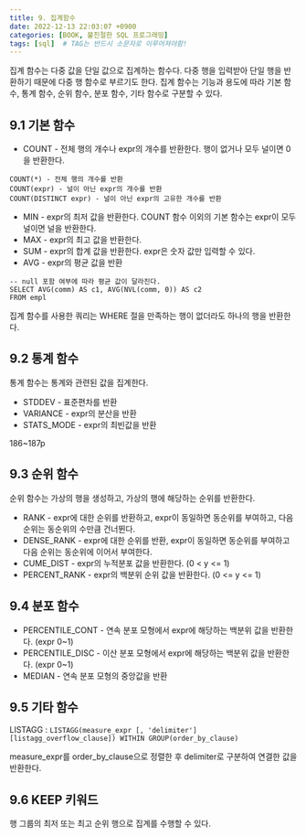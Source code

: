 ```yaml
---
title: 9. 집계함수
date: 2022-12-13 22:03:07 +0900
categories: [BOOK, 불친절한 SQL 프로그래밍]
tags: [sql]  # TAG는 반드시 소문자로 이루어져야함!
---
```


집계 함수는 다중 값을 단일 값으로 집계하는 함수다. 다중 행을 입력받아 단일 행을 반환하기 때문에 다중 행 함수로 부르기도 한다. 집계 함수는 기능과 용도에 따라 기본 함수, 통계 함수, 순위 함수, 분포 함수, 기타 함수로 구분할 수 있다.

## 9.1 기본 함수
* COUNT - 전체 행의 개수나 expr의 개수를 반환한다. 행이 없거나 모두 널이면 0을 반환한다.
```
COUNT(*) - 전체 행의 개수를 반환
COUNT(expr) - 널이 아닌 expr의 개수를 반환
COUNT(DISTINCT expr) - 널이 아닌 expr의 고유한 개수를 반환
```
* MIN - expr의 최저 값을 반환한다. COUNT 함수 이외의 기본 함수는 expr이 모두 널이면 널을 반환한다.
* MAX - expr의 최고 값을 반환한다.
* SUM - expr의 합계 값을 반환한다. expr은 숫자 값만 입력할 수 있다.
* AVG - expr의 평균 값을 반환
```
-- null 포함 여부에 따라 평균 값이 달라진다.
SELECT AVG(comm) AS c1, AVG(NVL(comm, 0)) AS c2
FROM empl
```

집계 함수를 사용한 쿼리는 WHERE 절을 만족하는 행이 없더라도 하나의 행을 반환한다.

## 9.2 통계 함수
통계 함수는 통계와 관련된 값을 집계한다.
* STDDEV - 표준편차를 반환
* VARIANCE - expr의 분산을 반환
* STATS_MODE - expr의 최빈값을 반환

186~187p

## 9.3 순위 함수
순위 함수는 가상의 행을 생성하고, 가상의 행에 해당하는 순위를 반환한다.
* RANK - expr에 대한 순위를 반환하고, expr이 동일하면 동순위를 부여하고, 다음 순위는 동순위의 수만큼 건너뛴다.
* DENSE_RANK - expr에 대한 순위를 반환, expr이 동일하면 동순위를 부여하고 다음 순위는 동순위에 이어서 부여한다.
* CUME_DIST - expr의 누적분포 값을 반환한다. (0 < y <= 1)
* PERCENT_RANK - expr의 백분위 순위 값을 반환한다. (0 <= y <= 1)

## 9.4 분포 함수
* PERCENTILE_CONT - 연속 분포 모형에서 expr에 해당하는 백분위 값을 반환한다. (expr 0~1)
* PERCENTILE_DISC - 이산 분포 모형에서 expr에 해당하는 백분위 값을 반환한다. (expr 0~1)
* MEDIAN - 연속 분포 모형의 중앙값을 반환

## 9.5 기타 함수
LISTAGG : `LISTAGG(measure_expr [, 'delimiter'][listagg_overflow_clause]) WITHIN GROUP(order_by_clause)`

measure_expr를 order_by_clause으로 정렬한 후 delimiter로 구분하여 연결한 값을 반환한다.

## 9.6 KEEP 키워드
행 그룹의 최저 또는 최고 순위 행으로 집계를 수행할 수 있다.

